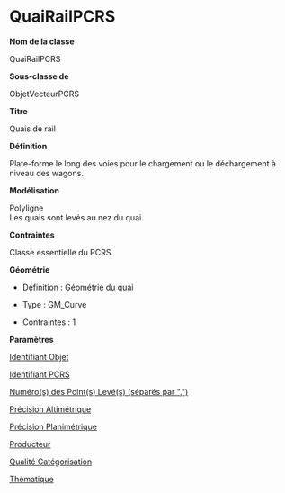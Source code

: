 # QuaiRailPCRS #



**Nom de la classe**

QuaiRailPCRS

**Sous-classe de**

ObjetVecteurPCRS

**Titre**

Quais de rail

**Définition**

Plate-forme le long des voies pour le chargement ou le déchargement à niveau des wagons.

**Modélisation**

Polyligne <br>
Les quais sont levés au nez du quai.

**Contraintes**

Classe essentielle du PCRS.

**Géométrie**

- Définition : Géométrie du quai

- Type : GM_Curve

- Contraintes : 1

**Paramètres**

[Identifiant Objet](http://doc-pcrs.readthedocs.io/fr/latest/Projet_FME/PCRS_Parametres.html#identifiant-objet)

[Identifiant PCRS](http://doc-pcrs.readthedocs.io/fr/latest/Projet_FME/PCRS_Parametres.html#identifiant-pcrs)

[Numéro(s) des Point(s) Levé(s) (séparés par ",")](http://doc-pcrs.readthedocs.io/fr/latest/Projet_FME/PCRS_Parametres.html#numero-s-des-point-s-leve-s-separes-par)

[Précision Altimétrique](http://doc-pcrs.readthedocs.io/fr/latest/Projet_FME/PCRS_Parametres.html#precision-altimetrique)

[Précision Planimétrique](http://doc-pcrs.readthedocs.io/fr/latest/Projet_FME/PCRS_Parametres.html#precision-planimetrique)

[Producteur](http://doc-pcrs.readthedocs.io/fr/latest/Projet_FME/PCRS_Parametres.html#producteur)

[Qualité Catégorisation](http://doc-pcrs.readthedocs.io/fr/latest/Projet_FME/PCRS_Parametres.html#qualite-categorisation)

[Thématique](http://doc-pcrs.readthedocs.io/fr/latest/Projet_FME/PCRS_Parametres.html#thematique)
